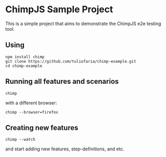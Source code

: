 # ChimpJS Sample Project

This is a simple project that aims to demonstrate the ChimpJS e2e testing tool.

## Using
    npm install chimp
    git clone https://github.com/tuliofaria/chimp-example.git
    cd chimp-example
## Running all features and scenarios
    chimp
with a different browser:

    chimp --browser=firefox

## Creating new features

    chimp --watch
    
and start adding new features, step-definitions, and etc.